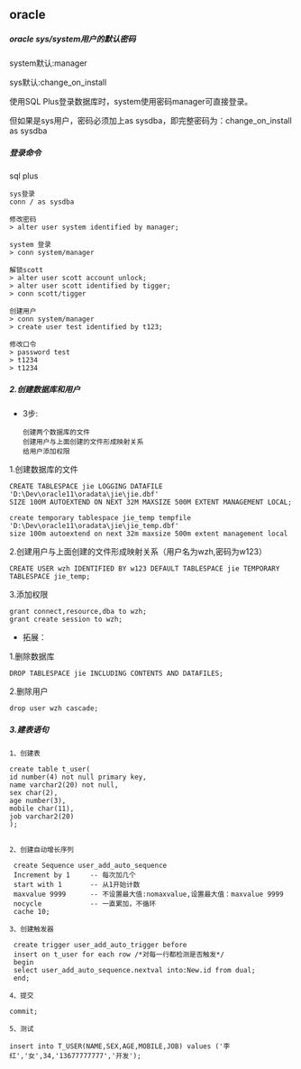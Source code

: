 
## oracle

##### oracle sys/system用户的默认密码

system默认:manager

sys默认:change_on_install

使用SQL Plus登录数据库时，system使用密码manager可直接登录。

但如果是sys用户，密码必须加上as sysdba，即完整密码为：change_on_install as sysdba


##### 登录命令

sql plus

```
sys登录
conn / as sysdba

修改密码
> alter user system identified by manager;

system 登录
> conn system/manager

解锁scott
> alter user scott account unlock;
> alter user scott identified by tigger;
> conn scott/tigger

创建用户
> conn system/manager
> create user test identified by t123;

修改口令
> password test
> t1234
> t1234

```

##### 2.创建数据库和用户

- 3步:

      创建两个数据库的文件
      创建用户与上面创建的文件形成映射关系
      给用户添加权限

1.创建数据库的文件

    CREATE TABLESPACE jie LOGGING DATAFILE 'D:\Dev\oracle11\oradata\jie\jie.dbf' 
    SIZE 100M AUTOEXTEND ON NEXT 32M MAXSIZE 500M EXTENT MANAGEMENT LOCAL;
    
    create temporary tablespace jie_temp tempfile 'D:\Dev\oracle11\oradata\jie\jie_temp.dbf' 
    size 100m autoextend on next 32m maxsize 500m extent management local

2.创建用户与上面创建的文件形成映射关系（用户名为wzh,密码为w123）

    CREATE USER wzh IDENTIFIED BY w123 DEFAULT TABLESPACE jie TEMPORARY TABLESPACE jie_temp;

3.添加权限

    grant connect,resource,dba to wzh;
    grant create session to wzh;

- 拓展：

1.删除数据库

    DROP TABLESPACE jie INCLUDING CONTENTS AND DATAFILES;
     
 2.删除用户
 
    drop user wzh cascade;


##### 3.建表语句

```
1、创建表

create table t_user(  
id number(4) not null primary key,                
name varchar2(20) not null,
sex char(2),
age number(3),
mobile char(11),
job varchar2(20)
); 


2、创建自动增长序列

 create Sequence user_add_auto_sequence 
 Increment by 1     -- 每次加几个 
 start with 1       -- 从1开始计数     
 maxvalue 9999      -- 不设置最大值:nomaxvalue,设置最大值：maxvalue 9999  
 nocycle            -- 一直累加，不循环    
 cache 10;  

3、创建触发器

 create trigger user_add_auto_trigger before 
 insert on t_user for each row /*对每一行都检测是否触发*/
 begin
 select user_add_auto_sequence.nextval into:New.id from dual;
 end;      

4、提交 

commit;

5、测试 

insert into T_USER(NAME,SEX,AGE,MOBILE,JOB) values ('李红','女',34,'13677777777','开发');
```




